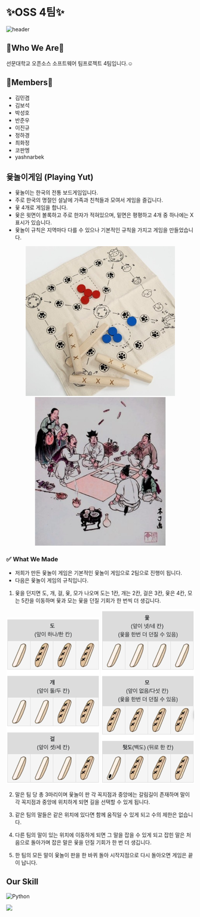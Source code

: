 <h1>✨OSS 4팀✨</h1>

![header](https://capsule-render.vercel.app/api?type=waving&color=auto&height=230&section=header&text=Hello%20World&fontSize=80)


## 🌟Who We Are🌟

선문대학교 오픈소스 소프트웨어 팀프로젝트 4팀입니다.☺️


## 👥Members👥
- 김민겸
- 김보석
- 박성호
- 반준우
- 이진규
- 정하경
- 최화정
- 코판멩
- yashnarbek 

## 윷놀이게임 (Playing Yut)
- 윷놀이는 한국의 전통 보드게임입니다. 
- 주로 한국의 명절인 설날에 가족과 친척들과 모여서 게임을 즐깁니다.
- 윷 4개로 게임을 합니다. 
- 윷은 윗면이 볼록하고 주로 한자가 적혀있으며, 밑면은 평평하고 4개 중 하나에는 X 표시가 있습니다. 
- 윷놀이 규칙은 지역마다 다를 수 있으나 기본적인 규칙을 가지고 게임을 만들었습니다. 

<div align=center>
<img src = "./pictures/Yut.jpeg" width="400">
<img src = "./pictures/playingYut.jpeg" width="350">
</div>


### ✅ What We Made
- 저희가 만든 윷놀이 게임은 기본적인 윷놀이 게임으로 2팀으로 진행이 됩니다. 
- 다음은 윷놀이 게임의 규칙입니다.

1. 윷을 던지면 도, 개, 걸, 윷, 모가 나오며 도는 1칸, 개는 2칸, 걸은 3칸, 윷은 4칸, 모는 5칸을 이동하며 윷과 모는 윷을 던질 기회가 한 번씩 더 생깁니다.
<div align=center>
<img src = "./pictures/Yut_rule1.png" width="250">
<img src = "./pictures/Yut_rule2.png" width="250">
</div>

2. 말은 팀 당 총 3마리이며 윷놀이 판 각 꼭지점과 중앙에는 갈림길이 존재하며 말이 각 꼭지점과 중앙에 위치하게 되면 길을 선택할 수 있게 됩니다.

3. 같은 팀의 말들은 같은 위치에 있다면 함께 움직일 수 있게 되고 수의 제한은 없습니다.

4. 다른 팀의 말이 있는 위치에 이동하게 되면 그 말을 잡을 수 있게 되고 잡힌 말은 처음으로 돌아가며 잡은 말은 윷을 던질 기회가 한 번 더 생깁니다. 

5. 한 팀의 모든 말이 윷놀이 판을 한 바퀴 돌아 시작지점으로 다시 돌아오면 게임은 끝이 납니다.

## Our Skill 
![Python](https://img.shields.io/badge/Python-3776AB.svg?&style=for-the-badge&logo=Python&logoColor=white)

<img src="https://capsule-render.vercel.app/api?type=waving&color=auto&height=200&&text=Thank%20you&section=footer" />
